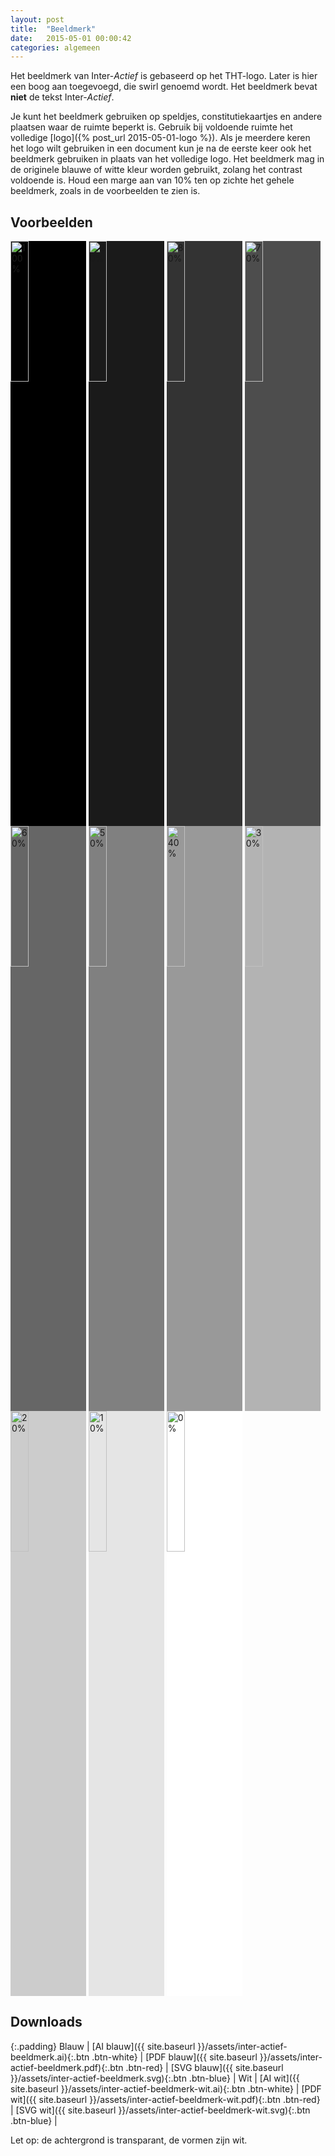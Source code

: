 ```yaml
---
layout: post
title:  "Beeldmerk"
date:   2015-05-01 00:00:42
categories: algemeen
---
```

Het beeldmerk van Inter-*Actief* is gebaseerd op het THT-logo. Later is hier een boog aan toegevoegd, die swirl genoemd
 wordt. Het beeldmerk bevat **niet** de tekst Inter-*Actief*.

Je kunt het beeldmerk gebruiken op speldjes, constitutiekaartjes en andere plaatsen waar de ruimte beperkt is. Gebruik
 bij voldoende ruimte het volledige [logo]({% post_url 2015-05-01-logo %}). Als je meerdere keren het logo wilt gebruiken
 in een document kun je na de eerste keer ook het beeldmerk gebruiken in plaats van het volledige logo. Het beeldmerk mag
 in de originele blauwe of witte kleur worden gebruikt, zolang het contrast voldoende is. Houd een marge aan van 10% ten
 op zichte het gehele beeldmerk, zoals in de voorbeelden te zien is.

Voorbeelden
-----------

<img src="{{ site.baseurl }}/assets/inter-actief-beeldmerk-wit.png" style="background-color: #000; width: 24%;" title="100%" alt="100%" />
<img src="{{ site.baseurl }}/assets/inter-actief-beeldmerk-wit.png" style="background-color: #1A1A1A; width: 24%;" title="90%" alt="90%" />
<img src="{{ site.baseurl }}/assets/inter-actief-beeldmerk-wit.png" style="background-color: #333; width: 24%;" title="80%" alt="80%" />
<img src="{{ site.baseurl }}/assets/inter-actief-beeldmerk-wit.png" style="background-color: #4D4D4D; width: 24%;" title="70%" alt="70%" />
<img src="{{ site.baseurl }}/assets/inter-actief-beeldmerk-wit.png" style="background-color: #666; width: 24%;" title="60%" alt="60%" />
<img src="{{ site.baseurl }}/assets/inter-actief-beeldmerk.png" style="background-color: #808080; width: 24%;" title="50%" alt="50%" />
<img src="{{ site.baseurl }}/assets/inter-actief-beeldmerk.png" style="background-color: #999; width: 24%;" title="40%" alt="40%" />
<img src="{{ site.baseurl }}/assets/inter-actief-beeldmerk.png" style="background-color: #B3B3B3; width: 24%;" title="30%" alt="30%" />
<img src="{{ site.baseurl }}/assets/inter-actief-beeldmerk.png" style="background-color: #CCC; width: 24%;" title="20%" alt="20%" />
<img src="{{ site.baseurl }}/assets/inter-actief-beeldmerk.png" style="background-color: #E5E5E5; width: 24%;" title="10%" alt="10%"/>
<img src="{{ site.baseurl }}/assets/inter-actief-beeldmerk.png" style="background-color: #FFF; width: 24%;" title="0%" alt="0%" />

Downloads
---------

{:.padding}
Blauw | [AI blauw]({{ site.baseurl }}/assets/inter-actief-beeldmerk.ai){:.btn .btn-white} | [PDF blauw]({{ site.baseurl }}/assets/inter-actief-beeldmerk.pdf){:.btn .btn-red} | [SVG blauw]({{ site.baseurl }}/assets/inter-actief-beeldmerk.svg){:.btn .btn-blue} |
Wit | [AI wit]({{ site.baseurl }}/assets/inter-actief-beeldmerk-wit.ai){:.btn .btn-white} | [PDF wit]({{ site.baseurl }}/assets/inter-actief-beeldmerk-wit.pdf){:.btn .btn-red} | [SVG wit]({{ site.baseurl }}/assets/inter-actief-beeldmerk-wit.svg){:.btn .btn-blue} |

Let op: de achtergrond is transparant, de vormen zijn wit.
